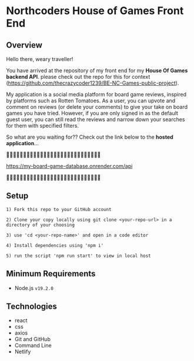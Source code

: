 # Northcoders House of Games Front End

## Overview

Hello there, weary traveller!

  You have arrived at the repository of my front end for my **House Of Games backend API**. please check out the repo for this for context (https://github.com/thecrazycoder1239/BE-NC-Games-public-project).
  
  My application is a social media platform for board game reviews, inspired by platforms such as Rotten Tomatoes. As a user, you can upvote and comment on reviews (or delete your comments) to give your take on board games you have tried. However, if you are only signed in as the default guest user, you can still read the reviews and narrow down your searches for them with specified filters. 
  
  So what are you waiting for?? Check out the link below to the **hosted application**...

  🔻🔻🔻🔻🔻🔻🔻🔻🔻🔻🔻🔻🔻🔻🔻🔻🔻🔻🔻🔻🔻🔻🔻🔻🔻🔻🔻🔻

  https://my-board-game-database.onrender.com/api

  🔺🔺🔺🔺🔺🔺🔺🔺🔺🔺🔺🔺🔺🔺🔺🔺🔺🔺🔺🔺🔺🔺🔺🔺🔺🔺🔺🔺

## Setup

    1) Fork this repo to your GitHub account

    2) Clone your copy locally using git clone <your-repo-url> in a directory of your choosing

    3) use 'cd <your-repo-name>' and open in a code editor

    4) Install dependencies using 'npm i'

    5) run the script 'npm run start' to view in local host

## Minimum Requirements

* Node.js `v19.2.0`

## Technologies

* react
* css
* axios
* Git and GitHub
* Command Line
* Netlify
